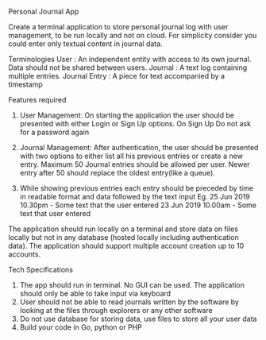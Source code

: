 Personal Journal App

Create a terminal application to store personal journal log with user management, to be run locally
and not on cloud. For simplicity consider you could enter only textual content in journal data.

Terminologies
User​ : An independent entity with access to its own journal. Data should not be shared between
users.
Journal​ : A text log containing multiple entries.
Journal Entry​ : A piece for text accompanied by a timestamp

Features required
1. User Management:​ On starting the application the user should be presented with either
Login or Sign Up options. On Sign Up Do not ask for a password again

2. Journal Management:​ After authentication, the user should be presented with two
options to either list all his previous entries or create a new entry. Maximum 50 Journal
entries should be allowed per user. Newer entry after 50 should replace the oldest
entry(like a queue).

3. While showing previous entries each entry should be preceded by time in readable
format and data followed by the text input
Eg.
25 Jun 2019 10.30pm - Some text that the user entered
23 Jun 2019 10.00am - Some text that user entered

The application should run locally on a terminal and store data on files locally but not in any
database (hosted locally including authentication data). The application should support multiple
account creation up to 10 accounts.

Tech Specifications
1. The app should run in terminal. No GUI can be used. The application should only be
able to take input via keyboard
2. User should not be able to read journals written by the software by looking at the files
through explorers or any other software
3. Do not use database for storing data, use files to store all your user data
4. Build your code in Go, python or PHP
